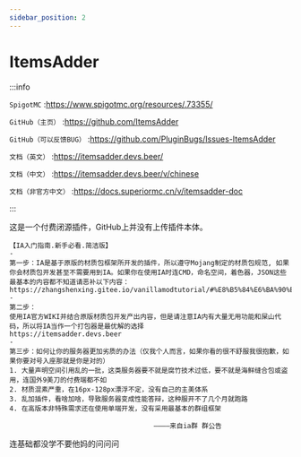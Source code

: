 ```yaml
---
sidebar_position: 2
---
```


# ItemsAdder

:::info

`SpigotMC` :https://www.spigotmc.org/resources/.73355/

`GitHub（主页）` :https://github.com/ItemsAdder

`GitHub（可以反馈BUG）` :https://github.com/PluginBugs/Issues-ItemsAdder

`文档（英文）` :https://itemsadder.devs.beer/

`文档（中文）` :https://itemsadder.devs.beer/v/chinese

`文档（非官方中文）` :https://docs.superiormc.cn/v/itemsadder-doc

:::

这是一个付费闭源插件，GitHub上并没有上传插件本体。

```
【IA入门指南.新手必看.简洁版】
-
第一步：IA是基于原版的材质包框架所开发的插件，所以遵守Mojang制定的材质包规范, 如果你会材质包开发甚至不需要用到IA。如果你在使用IA时连CMD，命名空间，着色器，JSON这些最基本的内容都不知道请恶补以下内容：
https://zhangshenxing.gitee.io/vanillamodtutorial/#%E8%B5%84%E6%BA%90%E5%8C%85
-
第二步：
使用IA官方WIKI并结合原版材质包开发产出内容，但是请注意IA内有大量无用功能和屎山代码，所以将IA当作一个打包器是最优解的选择
https://itemsadder.devs.beer
-
第三步：如何让你的服务器更加劣质的办法（仅我个人而言，如果你看的很不舒服我很抱歉，如果你要对号入座那就是你是对的）
1. 大量声明空间引用乱的一批，这类服务器要不就是腐竹技术过低，要不就是海鲜缝合包或盗用，连国外9美刀的付费端都不如
2. 材质混素严重，在16px-128px漂浮不定，没有自己的主美体系
3. 乱加插件，看啥加啥，导致服务器变成性能答辩，这种服开不了几个月就跑路
4. 在高版本非特殊需求还在使用单端开发，没有采用最基本的群组框架

                                    ————来自ia群 群公告
```

连基础都没学不要他妈的问问问
